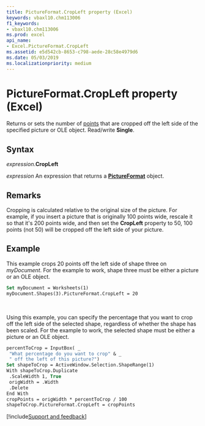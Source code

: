 ```yaml
---
title: PictureFormat.CropLeft property (Excel)
keywords: vbaxl10.chm113006
f1_keywords:
- vbaxl10.chm113006
ms.prod: excel
api_name:
- Excel.PictureFormat.CropLeft
ms.assetid: e5d542cb-8653-c798-aede-28c58e4979d6
ms.date: 05/03/2019
ms.localizationpriority: medium
---
```



# PictureFormat.CropLeft property (Excel)

Returns or sets the number of [points](../language/glossary/vbe-glossary.md#point) that are cropped off the left side of the specified picture or OLE object. Read/write **Single**.


## Syntax

_expression_.**CropLeft**

_expression_ An expression that returns a **[PictureFormat](Excel.PictureFormat.md)** object.


## Remarks

Cropping is calculated relative to the original size of the picture. For example, if you insert a picture that is originally 100 points wide, rescale it so that it's 200 points wide, and then set the **CropLeft** property to 50, 100 points (not 50) will be cropped off the left side of your picture.


## Example

This example crops 20 points off the left side of shape three on _myDocument_. For the example to work, shape three must be either a picture or an OLE object.

```vb
Set myDocument = Worksheets(1) 
myDocument.Shapes(3).PictureFormat.CropLeft = 20
```

<br/>

Using this example, you can specify the percentage that you want to crop off the left side of the selected shape, regardless of whether the shape has been scaled. For the example to work, the selected shape must be either a picture or an OLE object.

```vb
percentToCrop = InputBox( _ 
 "What percentage do you want to crop" & _ 
 " off the left of this picture?") 
Set shapeToCrop = ActiveWindow.Selection.ShapeRange(1) 
With shapeToCrop.Duplicate 
 .ScaleWidth 1, True 
 origWidth = .Width 
 .Delete 
End With 
cropPoints = origWidth * percentToCrop / 100 
shapeToCrop.PictureFormat.CropLeft = cropPoints
```



[!include[Support and feedback](~/includes/feedback-boilerplate.md)]